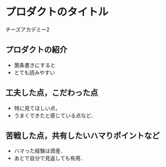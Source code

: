 # プロダクトのタイトル
チーズアカデミー2

## プロダクトの紹介

- 箇条書きにすると
- とても読みやすい

## 工夫した点，こだわった点

- 特に見てほしい点，
- うまくできたと感じている点など．

## 苦戦した点，共有したいハマりポイントなど

- ハマった経験は資産．
- あとで自分で見返しても有用．
